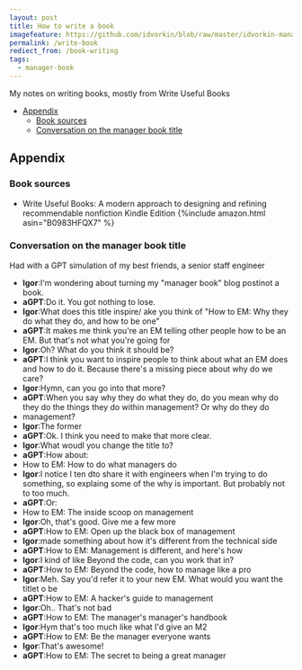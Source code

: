 ```yaml
---
layout: post
title: How to write a book
imagefeature: https://github.com/idvorkin/blob/raw/master/idvorkin-manager-book-1200-628.png
permalink: /write-book
rediect_from: /book-writing
tags:
  - manager-book
---
```


My notes on writing books, mostly from Write Useful Books

<!-- prettier-ignore-start -->
<!-- vim-markdown-toc GFM -->

- [Appendix](#appendix)
    - [Book sources](#book-sources)
    - [Conversation on the manager book title](#conversation-on-the-manager-book-title)

<!-- vim-markdown-toc -->
<!-- prettier-ignore-end -->

## Appendix

### Book sources

- Write Useful Books: A modern approach to designing and refining recommendable nonfiction Kindle Edition
  {%include amazon.html asin="B0983HFQX7" %}

### Conversation on the manager book title

Had with a GPT simulation of my best friends, a senior staff engineer

- **Igor**:I'm wondering about turning my "manager book" blog postinot a book.
- **aGPT**:Do it. You got nothing to lose.
- **Igor**:What does this title inspire/ ake you think of "How to EM: Why they do what they do, and how to be one"
- **aGPT**:It makes me think you're an EM telling other people how to be an EM. But that's not what you're going for
- **Igor**:Oh? What do you think it should be?
- **aGPT**:I think you want to inspire people to think about what an EM does and how to do it. Because there's a missing piece about why do we
  care?
- **Igor**:Hymn, can you go into that more?
- **aGPT**:When you say why they do what they do, do you mean why do they do the things they do within management? Or why do they do
- management?
- **Igor**:The former
- **aGPT**:Ok. I think you need to make that more clear.
- **Igor**:What woudl you change the title to?
- **aGPT**:How about:
- How to EM: How to do what managers do
- **Igor**:I notice I ten dto share it with engineers when I'm trying to do something, so explaing some of the why is important. But probably not to too much.
- **aGPT**:Or:
- How to EM: The inside scoop on management
- **Igor**:Oh, that's good. Give me a few more
- **aGPT**:How to EM: Open up the black box of management
- **Igor**:made something about how it's different from the technical side
- **aGPT**:How to EM: Management is different, and here's how
- **Igor**:I kind of like Beyond the code, can you work that in?
- **aGPT**:How to EM: Beyond the code, how to manage like a pro
- **Igor**:Meh. Say you'd refer it to your new EM. What would you want the titlet o be
- **aGPT**:How to EM: A hacker's guide to management
- **Igor**:Oh.. That's not bad
- **aGPT**:How to EM: The manager's manager's handbook
- **Igor**:Hym that's too much like what I'd give an M2
- **aGPT**:How to EM: Be the manager everyone wants
- **Igor**:That's awesome!
- **aGPT**:How to EM: The secret to being a great manager
